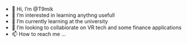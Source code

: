 - 👋 Hi, I’m @T9mik
- 👀 I’m interested in learning anythng usefull
- 🌱 I’m currently learning at the university
- 💞️ I’m looking to collabiorate on VR tech and some finance applications
- 📫 How to reach me ...

<!---
T9mik/T9mik is a ✨ special ✨ repository because its `README.md` (this file) appears on your GitHub profile.
You can click the Preview link to take a look at your changes.
--->
